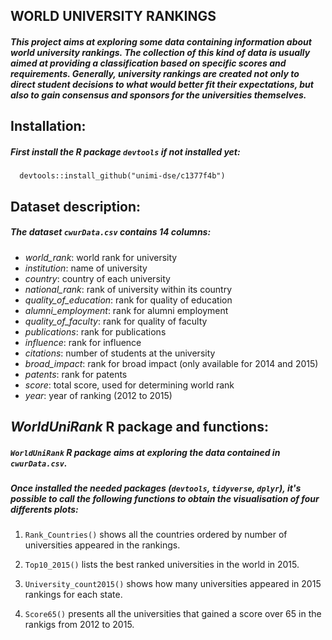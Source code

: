 ## WORLD UNIVERSITY RANKINGS
##### This project aims at exploring some data containing information about world university rankings. The collection of this kind of data is usually aimed at providing a classification based on specific scores and requirements. Generally, university rankings are created not only to direct student decisions to what would better fit their expectations, but also to gain consensus and sponsors for the universities themselves.

## Installation:
##### First install the R package `devtools` if not installed yet:
      devtools::install_github("unimi-dse/c1377f4b") 
     
## Dataset description: 
##### The dataset `cwurData.csv` contains 14 columns:
   - *world_rank*: world rank for university
   - *institution*: name of university
   - *country*: country of each university
   - *national_rank*: rank of university within its country
   - *quality_of_education*: rank for quality of education
   - *alumni_employment*: rank for alumni employment
   - *quality_of_faculty*: rank for quality of faculty
   - *publications*: rank for publications
   - *influence*: rank for influence
   - *citations*: number of students at the university
   - *broad_impact*: rank for broad impact (only available for 2014 and 2015)
   - *patents*: rank for patents
   - *score*: total score, used for determining world rank
   - *year*: year of ranking (2012 to 2015)
   
## *WorldUniRank* R package and functions:
##### `WorldUniRank` R package aims at exploring the data contained in `cwurData.csv`. 
##### Once installed the needed packages (`devtools`, `tidyverse`, `dplyr`), it's possible to call the following functions to obtain the visualisation of four differents plots:

1. `Rank_Countries()` shows all the countries ordered by number of universities appeared in the rankings. 
    
2. `Top10_2015()` lists the best ranked universities in the world in 2015. 
    
3. `University_count2015()` shows how many universities appeared in 2015 rankings for each state.
    
4. `Score65()` presents all the universities that gained a score over 65 in the rankigs from 2012 to 2015. 





     
